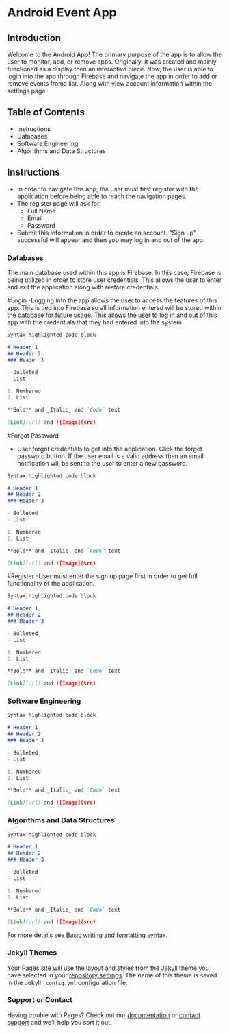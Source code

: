 # Android Event App

## Introduction
Welcome to the Android App! The primary purpose of the app is to allow the user to monitor, add, or remove apps. Originally, it was created and mainly functioned as a display then an interactive piece. Now, the user is able to login into the app through Firebase and navigate the app in order to add or remove events froma list. Along with view account information within the settings page. 

## Table of Contents
- Instructions
- Databases
- Software Engineering
- Algorithms and Data Structures

## Instructions
- In order to navigate this app, the user must first register with the application before being able to reach the navigation pages. 
- The register page will ask for:
  - Full Name
  - Email
  - Password
- Submit this information in order to create an account. "Sign up" successful will appear and then you may log in and out of the app. 

### Databases
  The main database used within this app is Firebase. In this case, Firebase is being utilized in order to store user credentials. This allows the user to enter and exit the application along with restore credentials. 
  
 #Login 
 -Logging into the app allows the user to access the features of this app. This is tied into Firebase so all information entered will be stored within the database for future usage. This allows the user to log in and out of this app with the credentials that they had entered into the system. 
```markdown
Syntax highlighted code block

# Header 1
## Header 2
### Header 3

- Bulleted
- List

1. Numbered
2. List

**Bold** and _Italic_ and `Code` text

[Link](url) and ![Image](src)
```
  #Forgot Password
  - User forgot credentials to get into the application. Click the forgot password button. If the user email is a valid address then an email notification will be sent to the user to enter a new password. 
  ```markdown
Syntax highlighted code block

# Header 1
## Header 2
### Header 3

- Bulleted
- List

1. Numbered
2. List

**Bold** and _Italic_ and `Code` text

[Link](url) and ![Image](src)
```  
  #Register
  -User must enter the sign up page first in order to get full functionality of the application. 

  ```markdown
Syntax highlighted code block

# Header 1
## Header 2
### Header 3

- Bulleted
- List

1. Numbered
2. List

**Bold** and _Italic_ and `Code` text

[Link](url) and ![Image](src)
```  




### Software Engineering

```markdown
Syntax highlighted code block

# Header 1
## Header 2
### Header 3

- Bulleted
- List

1. Numbered
2. List

**Bold** and _Italic_ and `Code` text

[Link](url) and ![Image](src)
```






### Algorithms and Data Structures
```markdown
Syntax highlighted code block

# Header 1
## Header 2
### Header 3

- Bulleted
- List

1. Numbered
2. List

**Bold** and _Italic_ and `Code` text

[Link](url) and ![Image](src)
```








For more details see [Basic writing and formatting syntax](https://docs.github.com/en/github/writing-on-github/getting-started-with-writing-and-formatting-on-github/basic-writing-and-formatting-syntax).

### Jekyll Themes

Your Pages site will use the layout and styles from the Jekyll theme you have selected in your [repository settings](https://github.com/MelodyOfAdalyn/MelodyOfAdalyn.github.io/settings/pages). The name of this theme is saved in the Jekyll `_config.yml` configuration file.

### Support or Contact

Having trouble with Pages? Check out our [documentation](https://docs.github.com/categories/github-pages-basics/) or [contact support](https://support.github.com/contact) and we’ll help you sort it out.

